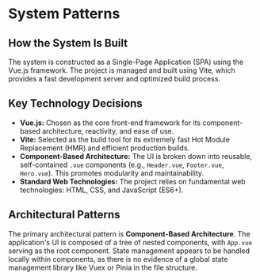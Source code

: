 # System Patterns

## How the System Is Built
The system is constructed as a Single-Page Application (SPA) using the Vue.js framework. The project is managed and built using Vite, which provides a fast development server and optimized build process.

## Key Technology Decisions
- **Vue.js:** Chosen as the core front-end framework for its component-based architecture, reactivity, and ease of use.
- **Vite:** Selected as the build tool for its extremely fast Hot Module Replacement (HMR) and efficient production builds.
- **Component-Based Architecture:** The UI is broken down into reusable, self-contained `.vue` components (e.g., `Header.vue`, `Footer.vue`, `Hero.vue`). This promotes modularity and maintainability.
- **Standard Web Technologies:** The project relies on fundamental web technologies: HTML, CSS, and JavaScript (ES6+).

## Architectural Patterns
The primary architectural pattern is **Component-Based Architecture**. The application's UI is composed of a tree of nested components, with `App.vue` serving as the root component. State management appears to be handled locally within components, as there is no evidence of a global state management library like Vuex or Pinia in the file structure.
